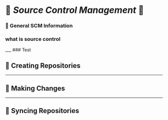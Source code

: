 # :apple: _Source Control Management_ :apple:

### :orange: General SCM Information
<h3> what is source control </h3>
___
<!--Test-->
### Test

## :radio_button: Creating Repositories

___
## :radio_button: Making Changes

___
## :radio_button: Syncing Repositories
